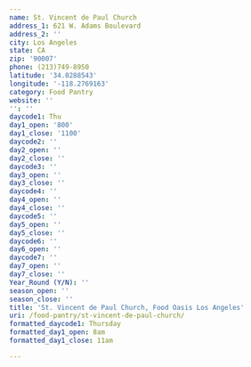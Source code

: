 ```yaml
---
name: St. Vincent de Paul Church
address_1: 621 W. Adams Boulevard
address_2: ''
city: Los Angeles
state: CA
zip: '90007'
phone: (213)749-8950
latitude: '34.0288543'
longitude: '-118.2769163'
category: Food Pantry
website: ''
'': ''
daycode1: Thu
day1_open: '800'
day1_close: '1100'
daycode2: ''
day2_open: ''
day2_close: ''
daycode3: ''
day3_open: ''
day3_close: ''
daycode4: ''
day4_open: ''
day4_close: ''
daycode5: ''
day5_open: ''
day5_close: ''
daycode6: ''
day6_open: ''
daycode7: ''
day7_open: ''
day7_close: ''
Year_Round (Y/N): ''
season_open: ''
season_close: ''
title: 'St. Vincent de Paul Church, Food Oasis Los Angeles'
uri: /food-pantry/st-vincent-de-paul-church/
formatted_daycode1: Thursday
formatted_day1_open: 8am
formatted_day1_close: 11am

---
```

